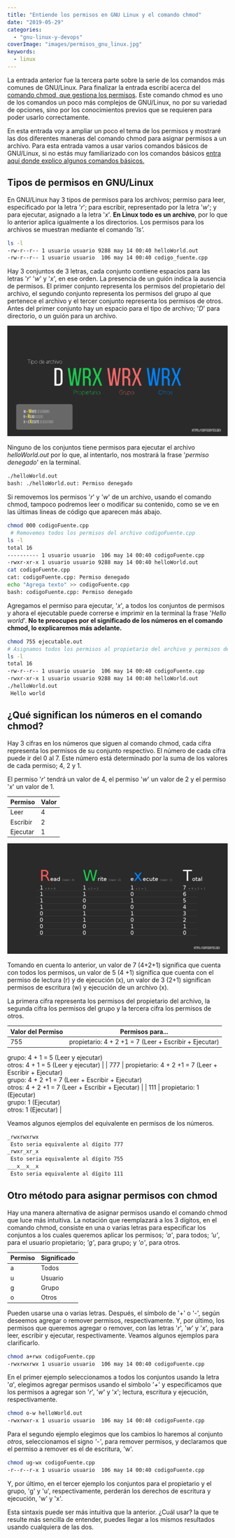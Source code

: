 ```yaml
---
title: "Entiende los permisos en GNU Linux y el comando chmod"
date: "2019-05-29"
categories: 
  - "gnu-linux-y-devops"
coverImage: "images/permisos_gnu_linux.jpg"
keywords:
  - linux
---
```


La entrada anterior fue la tercera parte sobre la serie de los comandos más comunes de GNU/Linux. Para finalizar la entrada escribí acerca del [comando chmod, que gestiona los permisos](https://coffeebytes.dev/comandos-de-gnu-linux-basicos-que-deberias-conocer-tercera-parte/). Este comando chmod es uno de los comandos un poco más complejos de GNU/Linux, no por su variedad de opciones, sino por los conocimientos previos que se requieren para poder usarlo correctamente.

En esta entrada voy a ampliar un poco el tema de los permisos y mostraré las dos diferentes maneras del comando chmod para asignar permisos a un archivo. Para esta entrada vamos a usar varios comandos básicos de GNU/Linux, si no estás muy familiarizado con los comandos básicos [entra aquí donde explico algunos comandos básicos.](https://coffeebytes.dev/comandos-de-gnu-linux-basicos-que-deberias-conocer/)

## Tipos de permisos en GNU/Linux

En GNU/Linux hay 3 tipos de permisos para los archivos; permiso para leer, especificado por la letra '_r_'; para escribir, representado por la letra '_w_'; y para ejecutar, asignado a la letra '_x_'. **En Linux todo es un archivo**, por lo que lo anterior aplica igualmente a los directorios. Los permisos para los archivos se muestran mediante el comando '_ls'._

```bash
ls -l
-rw-r--r-- 1 usuario usuario 9288 may 14 00:40 helloWorld.out
-rw-r--r-- 1 usuario usuario  106 may 14 00:40 codigo_fuente.cpp
```

Hay 3 conjuntos de 3 letras, cada conjunto contiene espacios para las letras '_r_' '_w_' y '_x_', en ese orden. La presencia de un guión indica la ausencia de permisos. El primer conjunto representa los permisos del propietario del archivo, el segundo conjunto representa los permisos del grupo al que pertenece el archivo y el tercer conjunto representa los permisos de otros. Antes del primer conjunto hay un espacio para el tipo de archivo; '_D_' para directorio, o un guión para un archivo.

![Significado de los permisos en un sistema GNU/Linux](images/PermisosGNULinux-1.png)

Ninguno de los conjuntos tiene permisos para ejecutar el archivo _helloWorld.out_ por lo que, al intentarlo, nos mostrará la frase '_permiso denegado_' en la terminal.

```bash
./helloWorld.out
bash: ./helloWorld.out: Permiso denegado
```

Si removemos los permisos '_r_' y '_w_' de un archivo, usando el comando chmod, tampoco podremos leer o modificar su contenido, como se ve en las últimas lineas de código que aparecen más abajo.

```bash
chmod 000 codigoFuente.cpp
 # Removemos todos los permisos del archivo codigoFuente.cpp
ls -l
total 16
---------- 1 usuario usuario  106 may 14 00:40 codigoFuente.cpp
-rwxr-xr-x 1 usuario usuario 9288 may 14 00:40 helloWorld.out
cat codigoFuente.cpp
cat: codigoFuente.cpp: Permiso denegado
echo "Agrega texto" >> codigoFuente.cpp
bash: codigoFuente.cpp: Permiso denegado
```

Agregamos el permiso para ejecutar, '_x_', a todos los conjuntos de permisos y ahora el ejecutable puede correrse e imprimir en la terminal la frase '_Hello world_'. **No te preocupes por el significado de los números en el comando chmod, lo explicaremos más adelante.**

```bash
chmod 755 ejecutable.out
# Asignamos todos los permisos al propietario del archivo y permisos de lectura y ejecución a los demás conjuntos.
ls -l
total 16
-rw-r--r-- 1 usuario usuario  106 may 14 00:40 codigoFuente.cpp
-rwxr-xr-x 1 usuario usuario 9288 may 14 00:40 helloWorld.out
./helloWorld.out
 Hello world
```

## ¿Qué significan los números en el comando chmod?

Hay 3 cifras en los números que siguen al comando chmod, cada cifra representa los permisos de su conjunto respectivo. El número de cada cifra puede ir del 0 al 7. Este número está determinado por la suma de los valores de cada permiso; 4, 2 y 1.

El permiso '_r_' tendrá un valor de 4, el permiso '_w_' un valor de 2 y el permiso '_x_' un valor de 1.

| Permiso | Valor |
| --- | --- |
| Leer | 4 |
| Escribir | 2 |
| Ejecutar | 1 |

![Significado de los números en los permisos GNU/Linux](images/PermisosNumerosGNULinux.png)

Tomando en cuenta lo anterior, un valor de 7 (4+2+1) significa que cuenta con todos los permisos, un valor de 5 (4 +1) significa que cuenta con el permiso de lectura (r) y de ejecución (x), un valor de 3 (2+1) significan permisos de escritura (w) y ejecución de un archivo (x).

La primera cifra representa los permisos del propietario del archivo, la segunda cifra los permisos del grupo y la tercera cifra los permisos de otros.

| Valor del Permiso | Permisos para... |
| --- | --- |
| 755 | propietario: 4 + 2 +1 = 7 (Leer + Escribir + Ejecutar)  
grupo: 4 + 1 = 5 (Leer y ejecutar)  
otros: 4 + 1 = 5 (Leer y ejecutar) |
| 777 | propietario: 4 + 2 +1 = 7 (Leer + Escribir + Ejecutar)  
grupo: 4 + 2 +1 = 7 (Leer + Escribir + Ejecutar)  
otros: 4 + 2 +1 = 7 (Leer + Escribir + Ejecutar) |
| 111 | propietario: 1 (Ejecutar)  
grupo: 1 (Ejecutar)  
otros: 1 (Ejecutar) |

Veamos algunos ejemplos del equivalente en permisos de los números.

```bash
_rwxrwxrwx
 Esto seria equivalente al dígito 777
_rwxr_xr_x
 Esto seria equivalente al dígito 755
___x__x__x
 Esto seria equivalente al dígito 111
```

## Otro método para asignar permisos con chmod

Hay una manera alternativa de asignar permisos usando el comando chmod que luce más intuitiva. La notación que reemplazará a los 3 dígitos, en el comando chmod, consiste en una o varias letras para especificar los conjuntos a los cuales queremos aplicar los permisos; _'a'_, para todos; _'u'_, para el usuario propietario; _'g'_, para grupo; y _'o'_, para otros.

| Permiso | Significado |
| --- | --- |
| a | Todos |
| u | Usuario |
| g | Grupo |
| o | Otros |

Pueden usarse una o varias letras. Después, el símbolo de '+' o '-', según deseemos agregar o remover permisos, respectivamente. Y, por último, los permisos que queremos agregar o remover, con las letras '_r_', '_w_' y '_x_', para leer, escribir y ejecutar, respectivamente. Veamos algunos ejemplos para clarificarlo.

```bash
chmod a+rwx codigoFuente.cpp
-rwxrwxrwx 1 usuario usuario  106 may 14 00:40 codigoFuente.cpp
```

En el primer ejemplo seleccionamos a todos los conjuntos usando la letra '_a_', elegimos agregar permisos usando el simbolo '_+_' y especificamos que los permisos a agregar son '_r_', '_w_' y '_x_'; lectura, escritura y ejecución, respectivamente.

```bash
chmod o-w helloWorld.out
-rwxrwxr-x 1 usuario usuario  106 may 14 00:40 codigoFuente.cpp
```

Para el segundo ejemplo elegimos que los cambios lo haremos al conjunto _otros_, seleccionamos el signo _'-'_, para remover permisos, y declaramos que el permiso a remover es el de escritura, 'w'.

```bash
chmod ug-wx codigoFuente.cpp
-r--r--r-x 1 usuario usuario  106 may 14 00:40 codigoFuente.cpp
```

Y, por último, en el tercer ejemplo los conjuntos para el propietario y el grupo, 'g' y 'u', respectivamente, perderán los derechos de escritura y ejecución, 'w' y 'x'.

Esta sintaxis puede ser más intuitiva que la anterior. ¿Cuál usar? la que te resulte más sencilla de entender, puedes llegar a los mismos resultados usando cualquiera de las dos.
